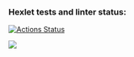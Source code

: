### Hexlet tests and linter status:
[![Actions Status](https://github.com/veter0ck/frontend-project-44/workflows/hexlet-check/badge.svg)](https://github.com/veter0ck/frontend-project-44/actions)

<a href="https://codeclimate.com/github/veter0ck/frontend-project-44/maintainability"><img src="https://api.codeclimate.com/v1/badges/b15d3e6dc27a1855fdf6/maintainability" /></a>